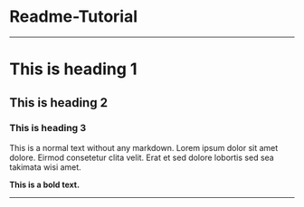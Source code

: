# Readme-Tutorial
---
# This is heading 1 #
## This is heading 2 ##
### This is heading 3 ###

This is a normal text without any markdown. Lorem ipsum dolor sit amet dolore. Eirmod consetetur clita velit. Erat et sed dolore lobortis sed sea takimata wisi amet. 

**This is a bold text.**

---
